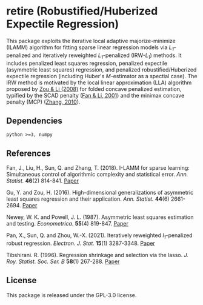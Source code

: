 # retire (Robustified/Huberized Expectile Regression)

This package exploits the iterative local adaptive majorize-minimize (ILAMM) algorithm for fitting sparse linear regression models via *L<sub>1</sub>*-penalized and iteratively reweighted *L<sub>1</sub>*-penalized (IRW-*L<sub>1</sub>*) methods. It includes penalized least squares regression, penalized expectile (asymmetric least squares) regression, and penalized robustified/Huberized expectile regression (including Huber's *M*-estimator as a spectial case). The IRW method is motivated by the local linear approximation (LLA) algorithm proposed by [Zou & Li (2008)](https://projecteuclid.org/journals/annals-of-statistics/volume-36/issue-4/One-step-sparse-estimates-in-nonconcave-penalized-likelihood-models/10.1214/009053607000000802.full) for folded concave penalized estimation, typified by the SCAD penalty ([Fan & Li, 2001](https://fan.princeton.edu/papers/01/penlike.pdf)) and the minimax concave penalty (MCP) ([Zhang, 2010](https://projecteuclid.org/journals/annals-of-statistics/volume-38/issue-2/Nearly-unbiased-variable-selection-under-minimax-concave-penalty/10.1214/09-AOS729.full)). 



## Dependencies

```
python >=3, numpy
```



## References

Fan, J., Liu, H., Sun, Q. and Zhang, T. (2018). I-LAMM for sparse learning: Simultaneous control of algorithmic complexity and statistical error. *Ann. Statist.* **46**(2) 814-841. [Paper](https://www.tandfonline.com/doi/abs/10.1080/07350015.2019.1660177?journalCode=ubes20)

Gu, Y. and Zou, H. (2016). High-dimensional generalizations of asymmetric least squares regression and their application. *Ann. Statist.* **44**(6) 2661-2694. [Paper](https://projecteuclid.org/journals/annals-of-statistics/volume-44/issue-6/High-dimensional-generalizations-of-asymmetric-least-squares-regression-and-their/10.1214/15-AOS1431.full)

Newey, W. K. and Powell, J. L. (1987). Asymmetric least squares estimation and testing. *Econometrica*. **55**(4) 819-847. [Paper](https://www.jstor.org/stable/1911031?seq=1#metadata_info_tab_contents)

Pan, X., Sun, Q. and Zhou, W.-X. (2021). Iteratively reweighted *l<sub>1</sub>*-penalized robust regression. *Electron. J. Stat.* **15**(1) 3287-3348. [Paper](https://projecteuclid.org/journals/electronic-journal-of-statistics/volume-15/issue-1/Iteratively-reweighted-%E2%84%931-penalized-robust-regression/10.1214/21-EJS1862.full)

Tibshirani. R. (1996). Regression shrinkage and selection via the lasso. *J. Roy. Statist. Soc. Ser. B* **58**(1) 267-288. [Paper](https://www.jstor.org/stable/2346178?seq=1#metadata_info_tab_contents)


## License 

This package is released under the GPL-3.0 license.
